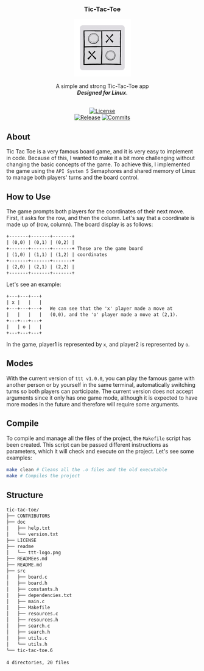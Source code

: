 <div align="center">
  <h3>Tic-Tac-Toe</h3>
  <img src="readme/ttt-logo.png" width="150">
  
  A simple and strong Tic-Tac-Toe app<br>
  ***Designed for Linux***.
  <br>
  <br>
  
  [![License][license-badge]][license-link]
  <br>
  [![Release][release-badge]][release-link]
  [![Commits][commits-badge]][commits-link]

</div>

## About
Tic Tac Toe is a very famous board game, and it is very easy to implement in code. Because of this, I wanted to make it a bit more challenging without changing the basic concepts of the game. To achieve this, I implemented the game using the `API System 5` Semaphores and shared memory of Linux to manage both players' turns and the board control.

## How to Use

The game prompts both players for the coordinates of their next move. First, it asks for the row, and then the column. Let's say that a coordinate is made up of (row, column). The board display is as follows:
```
+-------+-------+-------+
| (0,0) | (0,1) | (0,2) |
+-------+-------+-------+ These are the game board
| (1,0) | (1,1) | (1,2) | coordinates
+-------+-------+-------+
| (2,0) | (2,1) | (2,2) |
+-------+-------+-------+

```
Let's see an example:
```
+---+---+---+
| x |   |   |
+---+---+---+   We can see that the 'x' player made a move at
|   |   |   |   (0,0), and the 'o' player made a move at (2,1).
+---+---+---+
|   | o |   |
+---+---+---+
```
In the game, player1 is represented by `x`, and player2 is represented by `o`.

## Modes
With the current version of `ttt v1.0.0`, you can play the famous game with another person or by yourself in the same terminal, automatically switching turns so both players can participate. The current version does not accept arguments since it only has one game mode, although it is expected to have more modes in the future and therefore will require some arguments.

## Compile
To compile and manage all the files of the project, the `Makefile` script has been created. This script can be passed different instructions as parameters, which it will check and execute on the project. Let's see some examples:
```bash
make clean # Cleans all the .o files and the old executable
make # Compiles the project
```

## Structure
```
tic-tac-toe/
├── CONTRIBUTORS
├── doc
│   ├── help.txt
│   └── version.txt
├── LICENSE
├── readme
│   └── ttt-logo.png
├── READMEes.md
├── README.md
├── src
│   ├── board.c
│   ├── board.h
│   ├── constants.h
│   ├── dependencies.txt
│   ├── main.c
│   ├── Makefile
│   ├── resources.c
│   ├── resources.h
│   ├── search.c
│   ├── search.h
│   ├── utils.c
│   └── utils.h
└── tic-tac-toe.6

4 directories, 20 files
```

[wiki-link]:          https://github.com/dpv927/tic-tac-toe/wiki
[issue-link]:         https://github.com/dpv927/tic-tac-toe/issues
[discussions-link]:   https://github.com/official-stockfish/Stockfish/actions/workflows/stockfish.yml
[releases-link]:      https://github.com/official-stockfish/Stockfish/actions/workflows/stockfish.yml

[license-link]:       https://github.com/official-stockfish/Stockfish/actions/workflows/stockfish.yml
[release-link]:       https://github.com/official-stockfish/Stockfish/actions/workflows/stockfish.yml
[commits-link]:       https://github.com/official-stockfish/Stockfish/actions/workflows/stockfish.yml

[commits-badge]:      https://img.shields.io/github/commits-since/dpv927/tic-tac-toe/latest?style=for-the-badge&color=f5f5f5
[license-badge]:      https://img.shields.io/github/license/dpv927/tic-tac-toe?style=for-the-badge&label=license&color=7f848e
[release-badge]:      https://img.shields.io/github/v/release/dpv927/tic-tac-toe?style=for-the-badge&label=official%20release&color=f5f5f5
